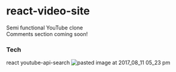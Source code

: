 # react-video-site
Semi functional YouTube clone <br/>
 Comments section coming soon!


### Tech 
react 
youtube-api-search 
![pasted image at 2017_08_11 05_23 pm](https://user-images.githubusercontent.com/25558342/29235176-e366f9ae-7eb9-11e7-9b83-540443537555.png)
